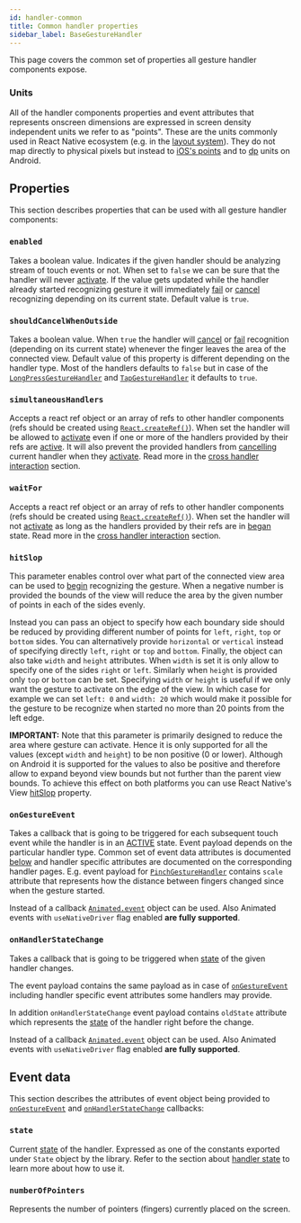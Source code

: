 ```yaml
---
id: handler-common
title: Common handler properties
sidebar_label: BaseGestureHandler
---
```


This page covers the common set of properties all gesture handler components expose.

### Units

All of the handler components properties and event attributes that represents onscreen dimensions are expressed in screen density independent units we refer to as "points".
These are the units commonly used in React Native ecosystem (e.g. in the [layout system](http://facebook.github.io/react-native/docs/flexbox.html)).
They do not map directly to physical pixels but instead to [iOS's points](https://developer.apple.com/library/content/documentation/2DDrawing/Conceptual/DrawingPrintingiOS/GraphicsDrawingOverview/GraphicsDrawingOverview.html#//apple_ref/doc/uid/TP40010156-CH14-SW7) and to [dp](https://developer.android.com/guide/topics/resources/more-resources#Dimension) units on Android.

## Properties

This section describes properties that can be used with all gesture handler components:

### `enabled`

Takes a boolean value.
Indicates if the given handler should be analyzing stream of touch events or not.
When set to `false` we can be sure that the handler will never [activate](state.md#active).
If the value gets updated while the handler already started recognizing gesture it will immediately [fail](state.md#failed) or [cancel](state.md#cancelled) recognizing depending on its current state.
Default value is `true`.

### `shouldCancelWhenOutside`

Takes a boolean value.
When `true` the handler will [cancel](state.md#cancelled) or [fail](state.md#failed) recognition (depending on its current state) whenever the finger leaves the area of the connected view.
Default value of this property is different depending on the handler type.
Most of the handlers defaults to `false` but in case of the [`LongPressGestureHandler`](handler-longpress.md) and [`TapGestureHandler`](handler-tap.md) it defaults to `true`.

### `simultaneousHandlers`

Accepts a react ref object or an array of refs to other handler components (refs should be created using [`React.createRef()`](https://reactjs.org/docs/refs-and-the-dom.html)). When set the handler will be allowed to [activate](state.md#active) even if one or more of the handlers provided by their refs are [active](state.md#active). It will also prevent the provided handlers from [cancelling](state.md#cancelled) current handler when they [activate](state.md#active). Read more in the [cross handler interaction](interactions.md#simultaneous-recognition) section.

### `waitFor`

Accepts a react ref object or an array of refs to other handler components (refs should be created using [`React.createRef()`](https://reactjs.org/docs/refs-and-the-dom.html)). When set the handler will not [activate](state.md#active) as long as the handlers provided by their refs are in [began](state.md#began) state. Read more in the [cross handler interaction](interactions.md#awaiting-other-handlers) section.

### `hitSlop`

This parameter enables control over what part of the connected view area can be used to [begin](state.md#began) recognizing the gesture.
When a negative number is provided the bounds of the view will reduce the area by the given number of points in each of the sides evenly.

Instead you can pass an object to specify how each boundary side should be reduced by providing different number of points for `left`, `right`, `top` or `bottom` sides.
You can alternatively provide `horizontal` or `vertical` instead of specifying directly `left`, `right` or `top` and `bottom`.
Finally, the object can also take `width` and `height` attributes.
When `width` is set it is only allow to specify one of the sides `right` or `left`.
Similarly when `height` is provided only `top` or `bottom` can be set.
Specifying `width` or `height` is useful if we only want the gesture to activate on the edge of the view. In which case for example we can set `left: 0` and `width: 20` which would make it possible for the gesture to be recognize when started no more than 20 points from the left edge.

**IMPORTANT:** Note that this parameter is primarily designed to reduce the area where gesture can activate. Hence it is only supported for all the values (except `width` and `height`) to be non positive (0 or lower). Although on Android it is supported for the values to also be positive and therefore allow to expand beyond view bounds but not further than the parent view bounds. To achieve this effect on both platforms you can use React Native's View [hitSlop](https://facebook.github.io/react-native/docs/view.html#props) property.

### `onGestureEvent`

Takes a callback that is going to be triggered for each subsequent touch event while the handler is in an [ACTIVE](state.md#active) state. Event payload depends on the particular handler type. Common set of event data attributes is documented [below](#event-data) and handler specific attributes are documented on the corresponding handler pages. E.g. event payload for [`PinchGestureHandler`](handler-rotation.md#event-data) contains `scale` attribute that represents how the distance between fingers changed since when the gesture started.

Instead of a callback [`Animated.event`](https://facebook.github.io/react-native/docs/animated.html#event) object can be used. Also Animated events with `useNativeDriver` flag enabled **are fully supported**.

### `onHandlerStateChange`

Takes a callback that is going to be triggered when [state](state.md) of the given handler changes.

The event payload contains the same payload as in case of [`onGestureEvent`](#ongestureevent) including handler specific event attributes some handlers may provide.

In addition `onHandlerStateChange` event payload contains `oldState` attribute which represents the [state](state.md) of the handler right before the change.

Instead of a callback [`Animated.event`](https://facebook.github.io/react-native/docs/animated.html#event) object can be used. Also Animated events with `useNativeDriver` flag enabled **are fully supported**.

## Event data

This section describes the attributes of event object being provided to [`onGestureEvent`](#ongestureevent) and [`onHandlerStateChange`](#onhandlerstatechange) callbacks:

### `state`

Current [state](state.md) of the handler. Expressed as one of the constants exported under `State` object by the library. Refer to the section about [handler state](state.md) to learn more about how to use it.

### `numberOfPointers`

Represents the number of pointers (fingers) currently placed on the screen.
